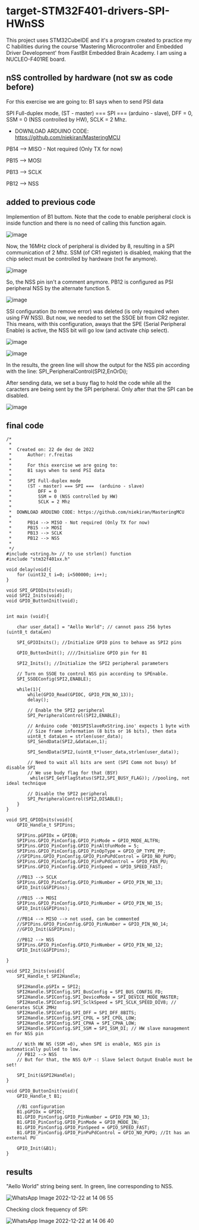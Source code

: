 # target-STM32F401-drivers-SPI-HWnSS
This project uses STM32CubeIDE and it's a program created to practice my C habilities during the course 'Mastering Microcontroller and Embedded Driver Development' from FastBit Embedded Brain Academy. I am using a NUCLEO-F401RE board.

## nSS controlled by hardware (not sw as code before)

For this exercise we are going to:
B1 says when to send PSI data

SPI Full-duplex mode, (ST - master) === SPI ===  (arduino - slave), DFF = 0, SSM = 0 (NSS controlled by HW), SCLK = 2 Mhz.

 *	DOWNLOAD ARDUINO CODE: https://github.com/niekiran/MasteringMCU

PB14 --> MISO - Not required (Only TX for now)

PB15 --> MOSI

PB13 --> SCLK

PB12 --> NSS

## added to previous code

Implemention of B1 buttom. Note that the code to enable peripheral clock is inside function and there is no need of calling this function again. 

![image](https://user-images.githubusercontent.com/58916022/209189427-be6b3153-08ff-43cd-9433-153cf57408c5.png)

Now, the 16MHz clock of peripheral is divided by 8, resulting in a SPI communication of 2 Mhz. SSM (of CR1 register) is disabled, making that the chip select must be controlled by hardware (not fw anymore).

![image](https://user-images.githubusercontent.com/58916022/209189579-55d615d4-6771-49ae-9ba9-09cffbf28e7a.png)

So, the NSS pin isn't a comment anymore. PB12 is configured as PSI peripheral NSS by the alternate function 5.

![image](https://user-images.githubusercontent.com/58916022/209189969-888c9c10-6c06-4be6-97b1-54bddf54ead9.png)

SSI configuration (to remove error) was deleted (is only required when using FW NSS). But now, we needed to set the SSOE bit from CR2 register. This means, with this configuration, aways that the SPE (Serial Peripheral Enable) is active, the NSS bit will go low (and activate chip select).

![image](https://user-images.githubusercontent.com/58916022/209190282-75ab421c-4141-4073-b150-06e1e574fb25.png)

![image](https://user-images.githubusercontent.com/58916022/209190623-92a5e5f6-2f52-4f1e-bafe-f88f1af3b5d9.png)

In the results, the green line will show the output for the NSS pin according with the line: SPI_PeripheralControl(SPI2,EnOrDi);

After sending data, we set a busy flag to hold the code while all the caracters are being sent by the SPI peripheral. Only after that the SPI can be disabled.

![image](https://user-images.githubusercontent.com/58916022/209190945-c4492d87-b845-45cd-a862-faefaf87dce1.png)

## final code

```
/*
 *
 *  Created on: 22 de dez de 2022
 *      Author: r.freitas
 *
 *      For this exercise we are going to:
 *      B1 says when to send PSI data
 *
 *      SPI Full-duplex mode
 *		(ST - master) === SPI ===  (arduino - slave)
 *			DFF = 0
 *			SSM = 0 (NSS controlled by HW)
 * 			SCLK = 2 Mhz
 *
 *	DOWNLOAD ARDUINO CODE: https://github.com/niekiran/MasteringMCU
 *
 *      PB14 --> MISO - Not required (Only TX for now)
 *      PB15 --> MOSI
 *      PB13 --> SCLK
 *      PB12 --> NSS
 *
 */
#include <string.h> // to use strlen() function
#include "stm32f401xx.h"

void delay(void){
	for (uint32_t i=0; i<500000; i++);
}

void SPI_GPIOInits(void);
void SPI2_Inits(void);
void GPIO_ButtonInit(void);


int main (void){

	char user_data[] = "Aello World"; // cannot pass 256 bytes (uint8_t dataLen)

	SPI_GPIOInits(); //Initialize GPIO pins to behave as SPI2 pins

	GPIO_ButtonInit(); ////Initialize GPIO pin for B1

	SPI2_Inits(); //Initialize the SPI2 peripheral parameters

	// Turn on SSOE to control NSS pin according to SPEnable.
	SPI_SSOEConfig(SPI2,ENABLE);

	while(1){
		while(GPIO_Read(GPIOC, GPIO_PIN_NO_13));
		delay();

		// Enable the SPI2 peripheral
		SPI_PeripheralControl(SPI2,ENABLE);

		// Arduino code '001SPISlaveRxString.ino' expects 1 byte with
		// Size frame information (8 bits or 16 bits), then data
		uint8_t dataLen = strlen(user_data);
		SPI_SendData(SPI2,&dataLen,1);

		SPI_SendData(SPI2,(uint8_t*)user_data,strlen(user_data));

		// Need to wait all bits are sent (SPI Comm not busy) bf disable SPI
		// We use budy flag for that (BSY)
		 while(SPI_GetFlagStatus(SPI2,SPI_BUSY_FLAG)); //pooling, not ideal technique

		// Disable the SPI2 peripheral
		SPI_PeripheralControl(SPI2,DISABLE);
	}
}

void SPI_GPIOInits(void){
	GPIO_Handle_t SPIPins;

	SPIPins.pGPIOx = GPIOB;
	SPIPins.GPIO_PinConfig.GPIO_PinMode = GPIO_MODE_ALTFN;
	SPIPins.GPIO_PinConfig.GPIO_PinAltFunMode = 5;
	SPIPins.GPIO_PinConfig.GPIO_PinOpType = GPIO_OP_TYPE_PP;
	//SPIPins.GPIO_PinConfig.GPIO_PinPuPdControl = GPIO_NO_PUPD;
	SPIPins.GPIO_PinConfig.GPIO_PinPuPdControl = GPIO_PIN_PU;
	SPIPins.GPIO_PinConfig.GPIO_PinSpeed = GPIO_SPEED_FAST;

	//PB13 --> SCLK
	SPIPins.GPIO_PinConfig.GPIO_PinNumber = GPIO_PIN_NO_13;
	GPIO_Init(&SPIPins);

	//PB15 --> MOSI
	SPIPins.GPIO_PinConfig.GPIO_PinNumber = GPIO_PIN_NO_15;
	GPIO_Init(&SPIPins);

	//PB14 --> MISO --> not used, can be commented
	//SPIPins.GPIO_PinConfig.GPIO_PinNumber = GPIO_PIN_NO_14;
	//GPIO_Init(&SPIPins);

	//PB12 --> NSS
	SPIPins.GPIO_PinConfig.GPIO_PinNumber = GPIO_PIN_NO_12;
	GPIO_Init(&SPIPins);

}

void SPI2_Inits(void){
	SPI_Handle_t SPI2Handle;

	SPI2Handle.pSPIx = SPI2;
	SPI2Handle.SPIConfig.SPI_BusConfig = SPI_BUS_CONFIG_FD;
	SPI2Handle.SPIConfig.SPI_DeviceMode = SPI_DEVICE_MODE_MASTER;
	SPI2Handle.SPIConfig.SPI_SclkSpeed = SPI_SCLK_SPEED_DIV8; // Generates SCLK 2MHz
	SPI2Handle.SPIConfig.SPI_DFF = SPI_DFF_8BITS;
	SPI2Handle.SPIConfig.SPI_CPOL = SPI_CPOL_LOW;
	SPI2Handle.SPIConfig.SPI_CPHA = SPI_CPHA_LOW;
	SPI2Handle.SPIConfig.SPI_SSM = SPI_SSM_DI; // HW slave management en for NSS pin

	// With HW NS (SSM =0), when SPE is enable, NSS pin is automatically pulled to low.
	// PB12 --> NSS
	// But for that, the NSS O/P -: Slave Select Output Enable must be set!

	SPI_Init(&SPI2Handle);
}

void GPIO_ButtonInit(void){
	GPIO_Handle_t B1;

	//B1 configuration
	B1.pGPIOx = GPIOC;
	B1.GPIO_PinConfig.GPIO_PinNumber = GPIO_PIN_NO_13;
	B1.GPIO_PinConfig.GPIO_PinMode = GPIO_MODE_IN;
	B1.GPIO_PinConfig.GPIO_PinSpeed = GPIO_SPEED_FAST;
	B1.GPIO_PinConfig.GPIO_PinPuPdControl = GPIO_NO_PUPD; //It has an external PU

	GPIO_Init(&B1);
}

```

## results

"Aello World" string being sent. In green, line corresponding to NSS.

![WhatsApp Image 2022-12-22 at 14 06 55](https://user-images.githubusercontent.com/58916022/209191124-028f27c5-976c-4b93-9118-7b7315acedd9.jpeg)

Checking clock frequency of SPI:

![WhatsApp Image 2022-12-22 at 14 06 40](https://user-images.githubusercontent.com/58916022/209191278-be669d40-23a0-4c0b-bbc8-983c70a56d09.jpeg)




